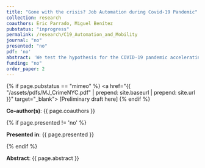 ```yaml
---
title: "Gone with the crisis? Job Automation during Covid-19 Pandemic"
collection: research
coauthors: Eric Parrado, Miguel Benítez
pubstatus: "inprogress"
permalink: /research/C19_Automation_and_Mobility
journal: "no"
presented: "no"
pdf: 'no'
abstract: 'We test the hypothesis for the COVID-19 pandemic accelerating the automation of some jobs, leading people to change industries and occupations in Peru and the US. For that, we linked four-digit job occupation codes to different measures of job automation recently developed in the literature. We also link four-digit job industry codes to government identification of essential and non-essential industries, distinguishing industries most and least affected by restrictions to operate due to COVID-19. We exploit the identification above and build a triple difference model to estimate occupation mobility responses to COVID-19. We find that workers at high-automation risk in industries most affected by lockdowns were more prompt to lose their jobs during and after the crisis. We use panel data from the National Household Survey (ENAHO) in Peru and the Panel Study of Income Dynamics (PSID) in the US.'
funding: "no"
order_paper: 2
---
```


{% if page.pubstatus == "mimeo" %}
<a href="{{ "/assets/pdfs/MJ_CrimeNYC.pdf" | prepend: site.baseurl | prepend: site.url }}" target="_blank"> [Preliminary draft here] </a>
{% endif %}

<p><b>Co-author(s)</b>: {{ page.coauthors }} </p>

{% if page.presented != 'no' %}
<p><b>Presented in</b>: {{ page.presented }} </p>
{% endif %}

<div class ="text"><p align="justify"><b>Abstract</b>: {{ page.abstract }} </p></div>
